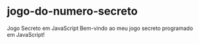 # jogo-do-numero-secreto
Jogo Secreto em JavaScript  Bem-vindo ao meu jogo secreto programado em JavaScript! 
